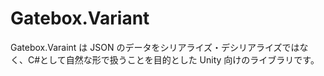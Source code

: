 # Gatebox.Variant

Gatebox.Varaint は JSON のデータをシリアライズ・デシリアライズではなく、C#として自然な形で扱うことを目的とした Unity 向けのライブラリです。
